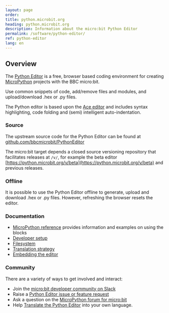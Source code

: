 ```yaml
---
layout: page
order:
title: python.microbit.org
heading: python.microbit.org
description: Information about the micro:bit Python Editor
permalink: /software/python-editor/
ref: python-editor
lang: en
---
```


## Overview

The [Python Editor](https://python.microbit.org) is a free, browser based coding environment for creating [MicroPython](../micropython/) projects with the BBC micro:bit.

Use common snippets of code, add/remove files and modules, and upload/download .hex or .py files.

The Python editor is based upon the [Ace editor](http://ace.c9.io) and includes syntax highlighting, code folding and (semi) intelligent auto-indentation.

### Source

The upstream source code for the Python Editor can be found at [github.com/bbcmicrobit/PythonEditor](https://github.com/bbcmicrobit/PythonEditor)

The micro:bit target depends a closed source versioning repository that facilitates releases at `/v/`, for example the beta editor [https://python.microbit.org/v/beta](https://python.microbit.org/v/beta) and previous releases.

### Offline

It is possible to use the Python Editor offline to generate, upload and download .hex or .py files. However, refreshing the browser resets the editor.

### Documentation

- [MicroPython reference](https://microbit-micropython.readthedocs.io/en/v1.0.1/) provides information and examples on using the blocks
- [Developer setup](https://github.com/bbcmicrobit/PythonEditor/blob/master/README.rst)
- [Filesystem](https://github.com/bbcmicrobit/PythonEditor/blob/master/docs/filesystem.md)
- [Translation strategy](https://github.com/bbcmicrobit/PythonEditor/blob/master/docs/translations.md)
- [Embedding the editor](https://github.com/bbcmicrobit/PythonEditor/blob/master/docs/embedEditor.md)

### Community

There are a variety of ways to get involved and interact:

- Join the [micro:bit developer community on Slack](../../community/)
- Raise a [Python Editor issue or feature request](https://github.com/bbcmicrobit/PythonEditor/issues)
- Ask a question on the [MicroPython forum for micro:bit](https://forum.micropython.org/viewforum.php?f=17&sid=de047c3e944921889becbc00f02a918f)
- Help [Translate the Python Editor](https://support.microbit.org/en/support/solutions/articles/19000106022-translating-the-python-editor) into your own language.
